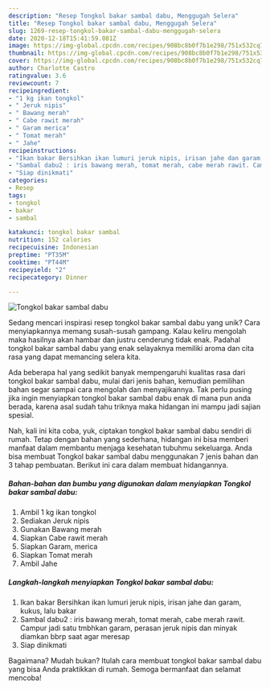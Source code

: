 ```yaml
---
description: "Resep Tongkol bakar sambal dabu, Menggugah Selera"
title: "Resep Tongkol bakar sambal dabu, Menggugah Selera"
slug: 1269-resep-tongkol-bakar-sambal-dabu-menggugah-selera
date: 2020-12-18T15:41:59.081Z
image: https://img-global.cpcdn.com/recipes/908bc8b0f7b1e298/751x532cq70/tongkol-bakar-sambal-dabu-foto-resep-utama.jpg
thumbnail: https://img-global.cpcdn.com/recipes/908bc8b0f7b1e298/751x532cq70/tongkol-bakar-sambal-dabu-foto-resep-utama.jpg
cover: https://img-global.cpcdn.com/recipes/908bc8b0f7b1e298/751x532cq70/tongkol-bakar-sambal-dabu-foto-resep-utama.jpg
author: Charlotte Castro
ratingvalue: 3.6
reviewcount: 7
recipeingredient:
- "1 kg ikan tongkol"
- " Jeruk nipis"
- " Bawang merah"
- " Cabe rawit merah"
- " Garam merica"
- " Tomat merah"
- " Jahe"
recipeinstructions:
- "Ikan bakar Bersihkan ikan lumuri jeruk nipis, irisan jahe dan garam, kukus, lalu bakar"
- "Sambal dabu2 : iris bawang merah, tomat merah, cabe merah rawit. Campur jadi satu tmbhkan garam, perasan jeruk nipis dan minyak diamkan bbrp saat agar meresap"
- "Siap dinikmati"
categories:
- Resep
tags:
- tongkol
- bakar
- sambal

katakunci: tongkol bakar sambal 
nutrition: 152 calories
recipecuisine: Indonesian
preptime: "PT35M"
cooktime: "PT44M"
recipeyield: "2"
recipecategory: Dinner

---
```



![Tongkol bakar sambal dabu](https://img-global.cpcdn.com/recipes/908bc8b0f7b1e298/751x532cq70/tongkol-bakar-sambal-dabu-foto-resep-utama.jpg)

Sedang mencari inspirasi resep tongkol bakar sambal dabu yang unik? Cara menyiapkannya memang susah-susah gampang. Kalau keliru mengolah maka hasilnya akan hambar dan justru cenderung tidak enak. Padahal tongkol bakar sambal dabu yang enak selayaknya memiliki aroma dan cita rasa yang dapat memancing selera kita.



Ada beberapa hal yang sedikit banyak mempengaruhi kualitas rasa dari tongkol bakar sambal dabu, mulai dari jenis bahan, kemudian pemilihan bahan segar sampai cara mengolah dan menyajikannya. Tak perlu pusing jika ingin menyiapkan tongkol bakar sambal dabu enak di mana pun anda berada, karena asal sudah tahu triknya maka hidangan ini mampu jadi sajian spesial.


Nah, kali ini kita coba, yuk, ciptakan tongkol bakar sambal dabu sendiri di rumah. Tetap dengan bahan yang sederhana, hidangan ini bisa memberi manfaat dalam membantu menjaga kesehatan tubuhmu sekeluarga. Anda bisa membuat Tongkol bakar sambal dabu menggunakan 7 jenis bahan dan 3 tahap pembuatan. Berikut ini cara dalam membuat hidangannya.

<!--inarticleads1-->

##### Bahan-bahan dan bumbu yang digunakan dalam menyiapkan Tongkol bakar sambal dabu:

1. Ambil 1 kg ikan tongkol
1. Sediakan  Jeruk nipis
1. Gunakan  Bawang merah
1. Siapkan  Cabe rawit merah
1. Siapkan  Garam, merica
1. Siapkan  Tomat merah
1. Ambil  Jahe




<!--inarticleads2-->

##### Langkah-langkah menyiapkan Tongkol bakar sambal dabu:

1. Ikan bakar Bersihkan ikan lumuri jeruk nipis, irisan jahe dan garam, kukus, lalu bakar
1. Sambal dabu2 : iris bawang merah, tomat merah, cabe merah rawit. Campur jadi satu tmbhkan garam, perasan jeruk nipis dan minyak diamkan bbrp saat agar meresap
1. Siap dinikmati




Bagaimana? Mudah bukan? Itulah cara membuat tongkol bakar sambal dabu yang bisa Anda praktikkan di rumah. Semoga bermanfaat dan selamat mencoba!
